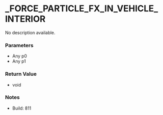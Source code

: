 # _FORCE_PARTICLE_FX_IN_VEHICLE_INTERIOR

No description available.

### Parameters
* Any p0
* Any p1

### Return Value
* void

### Notes
* Build: 811

